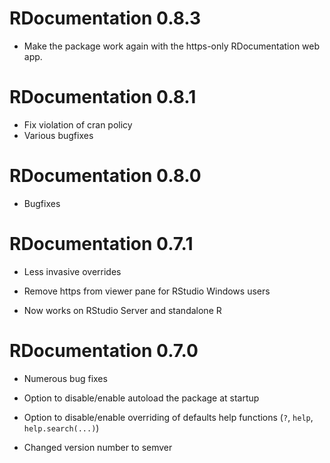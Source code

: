 # RDocumentation 0.8.3

* Make the package work again with the https-only RDocumentation web app.

# RDocumentation 0.8.1

* Fix violation of cran policy
* Various bugfixes

# RDocumentation 0.8.0

* Bugfixes

# RDocumentation 0.7.1

* Less invasive overrides

* Remove https from viewer pane for RStudio Windows users

* Now works on RStudio Server and standalone R

# RDocumentation 0.7.0

* Numerous bug fixes

* Option to disable/enable autoload the package at startup

* Option to disable/enable overriding of defaults help functions (`?`, `help`, `help.search(...)`)

* Changed version number to semver